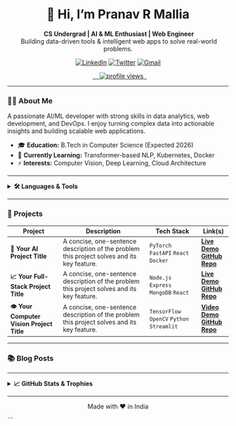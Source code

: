 
<p align="center">
  </p>

<h1 align="center">👋 Hi, I’m Pranav R Mallia</h1>
<p align="center">
  <strong>CS Undergrad | AI & ML Enthusiast | Web Engineer</strong><br/>
  Building data-driven tools & intelligent web apps to solve real-world problems.
</p>

<p align="center">
  <a href="https://linkedin.com/in/prnv007" target="_blank"><img src="https://img.shields.io/badge/LinkedIn-0077B5?style=for-the-badge&logo=linkedin&logoColor=white" alt="LinkedIn"/></a>
  <a href="https://twitter.com/prnv007_rbg" target="_blank"><img src="https://img.shields.io/badge/Twitter-1DA1F2?style=for-the-badge&logo=twitter&logoColor=white" alt="Twitter"/></a>
  <a href="mailto:pranavmallia2004@gmail.com"><img src="https://img.shields.io/badge/Gmail-D14836?style=for-the-badge&logo=gmail&logoColor=white" alt="Gmail"/></a>
</p>

<p align="center">
  <a href="https://komarev.com/ghpvc/?username=prnv007-rgb&label=Profile%20views&color=0e75b6&style=flat">
    <img src="https://komarev.com/ghpvc/?username=prnv007-rgb&label=Profile%20views&color=0e75b6&style=flat" alt="profile views" />
  </a>
</p>

---

### 🧑‍💻 About Me

A passionate AI/ML developer with strong skills in data analytics, web development, and DevOps. I enjoy turning complex data into actionable insights and building scalable web applications.

- 🎓 **Education:** B.Tech in Computer Science (Expected 2026)
- 🌱 **Currently Learning:** Transformer-based NLP, Kubernetes, Docker
- ⚡ **Interests:** Computer Vision, Deep Learning, Cloud Architecture

---

<details>
<summary><strong>🛠️ Languages & Tools</strong></summary>
<br/>
<table>
  <tr>
    <td align="center" width="200">
      <strong>ML & Data Science</strong>
    </td>
    <td>
      <a href="https://www.python.org"><img src="https://raw.githubusercontent.com/devicons/devicon/master/icons/python/python-original.svg" alt="Python" width="40" height="40"/></a>
      <a href="https://pytorch.org"><img src="https://www.vectorlogo.zone/logos/pytorch/pytorch-icon.svg" alt="PyTorch" width="40" height="40"/></a>
      <a href="https://www.tensorflow.org"><img src="https://www.vectorlogo.zone/logos/tensorflow/tensorflow-icon.svg" alt="TensorFlow" width="40" height="40"/></a>
      <a href="https://pandas.pydata.org"><img src="https://raw.githubusercontent.com/devicons/devicon/2ae2a900d2f041da66e950e4d48052658d850630/icons/pandas/pandas-original.svg" alt="Pandas" width="40" height="40"/></a>
      <a href="https://www.seaborn.pydata.org"><img src="https://seaborn.pydata.org/_images/logo-mark-lightbg.svg" alt="Seaborn" width="40" height="40"/></a>
      <a href="https://opencv.org"><img src="https://www.vectorlogo.zone/logos/opencv/opencv-icon.svg" alt="OpenCV" width="40" height="40"/></a>
    </td>
  </tr>
  <tr>
    <td align="center">
      <strong>Frontend Development</strong>
    </td>
    <td>
      <a href="https://reactjs.org"><img src="https://raw.githubusercontent.com/devicons/devicon/master/icons/react/react-original-wordmark.svg" alt="React" width="40" height="40"/></a>
      <a href="https://www.javascript.com"><img src="https://raw.githubusercontent.com/devicons/devicon/master/icons/javascript/javascript-original.svg" alt="JavaScript" width="40" height="40"/></a>
      <a href="https://html.spec.whatwg.org"><img src="https://raw.githubusercontent.com/devicons/devicon/master/icons/html5/html5-original-wordmark.svg" alt="HTML5" width="40" height="40"/></a>
      <a href="https://www.css3.org"><img src="https://raw.githubusercontent.com/devicons/devicon/master/icons/css3/css3-original-wordmark.svg" alt="CSS3" width="40" height="40"/></a>
    </td>
  </tr>
  <tr>
    <td align="center">
      <strong>Backend & Databases</strong>
    </td>
    <td>
      <a href="https://nodejs.org"><img src="https://raw.githubusercontent.com/devicons/devicon/master/icons/nodejs/nodejs-original-wordmark.svg" alt="Node.js" width="40" height="40"/></a>
      <a href="https://www.mongodb.com"><img src="https://raw.githubusercontent.com/devicons/devicon/master/icons/mongodb/mongodb-original-wordmark.svg" alt="MongoDB" width="40" height="40"/></a>
    </td>
  </tr>
  <tr>
    <td align="center">
      <strong>Cloud & DevOps</strong>
    </td>
    <td>
      <a href="https://aws.amazon.com"><img src="https://raw.githubusercontent.com/devicons/devicon/master/icons/amazonwebservices/amazonwebservices-original-wordmark.svg" alt="AWS" width="40" height="40"/></a>
      <a href="https://cloud.google.com"><img src="https://www.vectorlogo.zone/logos/google_cloud/google_cloud-icon.svg" alt="GCP" width="40" height="40"/></a>
      <a href="https://www.docker.com/"><img src="https://raw.githubusercontent.com/devicons/devicon/master/icons/docker/docker-plain-wordmark.svg" alt="Docker" width="40" height="40"/></a>
      <a href="https://kubernetes.io/"><img src="https://www.vectorlogo.zone/logos/kubernetes/kubernetes-icon.svg" alt="Kubernetes" width="40" height="40"/></a>
    </td>
  </tr>
</table>
</details>

---

### 🚀 Projects
| Project                                       | Description                                                                                             | Tech Stack                                     | Link(s)                                                                                                                                  |
| --------------------------------------------- | ------------------------------------------------------------------------------------------------------- | ---------------------------------------------- | ---------------------------------------------------------------------------------------------------------------------------------------- |
| **🤖 Your AI Project Title** | A concise, one-sentence description of the problem this project solves and its key feature.             | `PyTorch` `FastAPI` `React` `Docker`           | [**Live Demo**](https://example.com) <br/> [**GitHub Repo**](https://github.com/prnv007-rgb/your-repo-name)                               |
| **📈 Your Full-Stack Project Title** | A concise, one-sentence description of the problem this project solves and its key feature.             | `Node.js` `Express` `MongoDB` `React`          | [**Live Demo**](https://example.com) <br/> [**GitHub Repo**](https://github.com/prnv007-rgb/your-repo-name)                               |
| **👁️ Your Computer Vision Project Title** | A concise, one-sentence description of the problem this project solves and its key feature.             | `TensorFlow` `OpenCV` `Python` `Streamlit`     | [**Video Demo**](https://youtube.com/link) <br/> [**GitHub Repo**](https://github.com/prnv007-rgb/your-repo-name)                             |

---

### 📚 Blog Posts
---

<details>
<summary><strong>📈 GitHub Stats & Trophies</strong></summary>
<br/>
<p align="center">
  <img src="https://github-readme-stats.vercel.app/api?username=prnv007-rgb&show_icons=true&theme=radical&rank_icon=github" alt="Pranav's GitHub Stats"/>
  <br/>
  <img src="https://github-readme-streak-stats.herokuapp.com/?user=prnv007-rgb&theme=radical" alt="GitHub Streak"/>
  <br/>
  <img src="https://github-readme-stats.vercel.app/api/top-langs/?username=prnv007-rgb&layout=compact&theme=radical" alt="Top Languages"/>
</p>
<p align="center">
  <a href="https://github.com/ryo-ma/github-profile-trophy">
    <img src="https://github-profile-trophy.vercel.app/?username=prnv007-rgb&theme=radical&column=7" alt="trophy" />
  </a>
</p>
</details>

---

<p align="center">
  Made with ❤️ in India
</p>
```
